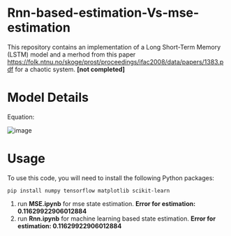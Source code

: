 # Rnn-based-estimation-Vs-mse-estimation

This repository contains an implementation of a Long Short-Term Memory (LSTM) model and a merhod from this paper https://folk.ntnu.no/skoge/prost/proceedings/ifac2008/data/papers/1383.pdf for a chaotic system. **[not completed]**


# Model Details

Equation:

![image](https://github.com/user-attachments/assets/5c4c8615-31bc-4770-957e-6667dce302ff)


# Usage 

To use this code, you will need to install the following Python packages:

```
pip install numpy tensorflow matplotlib scikit-learn
```

1) run **MSE.ipynb** for mse state estimation. **Error for estimation: 0.11629922906012884**
2) run **Rnn.ipynb** for machine learning based state estimation. **Error for estimation: 0.11629922906012884**

